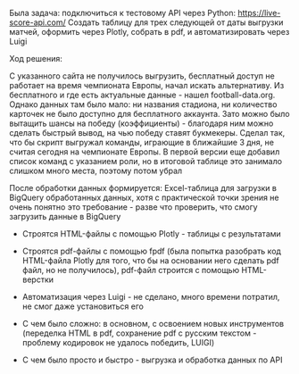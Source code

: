 Была задача: подключиться к тестовому API через Python: https://live-score-api.com/
Создать таблицу для трех следующей от даты выгрузки матчей, оформить через Plotly, собрать в pdf, и автоматизировать через Luigi

Ход решения:

С указанного сайта не получилось выгрузить, бесплатный доступ не работает на время чемпионата Европы, начал искать альтернативу. Из бесплатного и где есть актуальные данные - нашел football-data.org. Однако данных там было мало: ни названия стадиона, ни количество карточек не было доступно для бесплатного аккаунта. Зато можно было вытащить шансы на победу (коэффициенты) - благодаря ним можно сделать быстрый вывод, на чью победу ставят букмекеры. Сделал так, что бы скрипт выгружал команды, играющие в ближайшие 3 дня, не считая сегодня на чемпионате Европы. В первой версии еще добавил список команд с указанием роли, но в итоговой таблице это занимало слишком много места, поэтому потом убрал

После обработки данных формируется:
Excel-таблица для загрузки в BigQuery обработанных данных, хотя с практической точки зрения не очень понятно это требование - разве что проверить, что смогу загрузить данные в BigQuery
- Строятся HTML-файлы с помощью Plotly - таблицы с результатами
- Строятся pdf-файлы с помощью fpdf (была попытка разобрать код HTML-файла Plotly для того, что бы на основании него сделать pdf файл, но не получилось), pdf-файл строится с помощью HTML-верстки
- Автоматизация через Luigi - не сделано, много времени потратил, не смог даже установиться его

- С чем было сложно: в основном, с освоением новых инструментов (переделка HTML в pdf, сохранение pdf с русским текстом - проблему кодировок не удалось победить, LUIGI)
- С чем было просто и быстро - выгрузка и обработка данных по API
